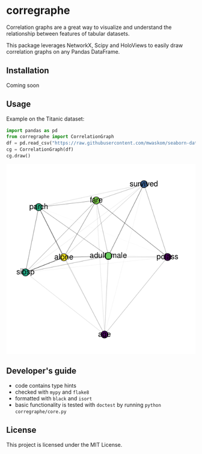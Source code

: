 # corregraphe

Correlation graphs are a great way to visualize and understand the relationship between features of tabular datasets.

This package leverages NetworkX, Scipy and HoloViews to easily draw correlation graphs on any Pandas DataFrame.

## Installation

Coming soon

## Usage

Example on the Titanic dataset:

```python
import pandas as pd
from corregraphe import CorrelationGraph
df = pd.read_csv("https://raw.githubusercontent.com/mwaskom/seaborn-data/master/titanic.csv")
cg = CorrelationGraph(df)
cg.draw()
```

![correlation graph example](example.png)

## Developer's guide

- code contains type hints
- checked with `mypy` and `flake8`
- formatted with `black` and `isort`
- basic functionality is tested with `doctest` by running `python corregraphe/core.py`

## License

This project is licensed under the MIT License.
